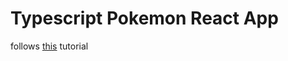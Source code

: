 # Typescript Pokemon React App

follows [this](https://www.youtube.com/watch?v=0_C2X1yRRac) tutorial
